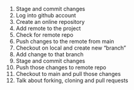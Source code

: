 1. Stage and commit changes
2. Log into github account
3. Create an online repository
4. Add remote to the project
5. Check for remote repo
6. Push changes to the remote from main
7. Checkout on local and create new “branch”
8. Add change to that branch
9. Stage and commit changes
10. Push those changes to remote repo
11. Checkout to main and pull those changes
12. Talk about forking, cloning and pull requests

